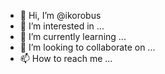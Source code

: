 - 👋 Hi, I’m @ikorobus
- 👀 I’m interested in ...
- 🌱 I’m currently learning ...
- 💞️ I’m looking to collaborate on ...
- 📫 How to reach me ...

<!---
ikorobus/ikorobus is a ✨ special ✨ repository because its `README.md` (this file) appears on your GitHub profile.
You can click the Preview link to take a look at your changes.
--->
